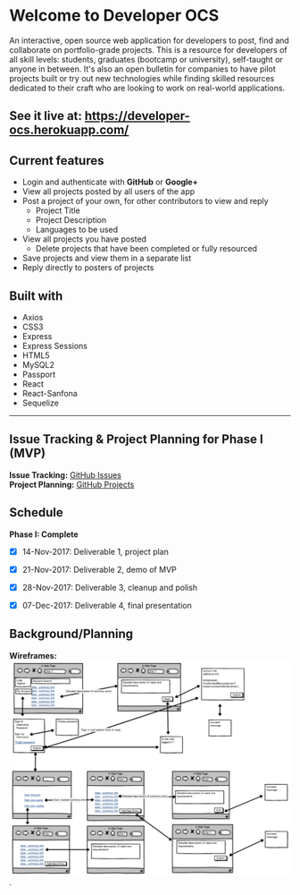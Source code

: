 # Welcome to **Developer OCS**
An interactive, open source web application for developers to post, find and collaborate on portfolio-grade projects. This is a resource for developers of all skill levels: students, graduates (bootcamp or university), self-taught or anyone in between. It's also an open bulletin for companies to have pilot projects built or try out new technologies while finding skilled resources dedicated to their craft who are looking to work on real-world applications.

## See it live at: https://developer-ocs.herokuapp.com/ 

## **Current features**
* Login and authenticate with **GitHub** or **Google+**
* View all projects posted by all users of the app
* Post a project of your own, for other contributors to view and reply
    * Project Title
    * Project Description
    * Languages to be used
* View all projects you have posted
    * Delete projects that have been completed or fully resourced
* Save projects and view them in a separate list
* Reply directly to posters of projects
 

## **Built with**
* Axios
* CSS3
* Express
* Express Sessions
* HTML5
* MySQL2
* Passport
* React
* React-Sanfona
* Sequelize


***
## **Issue Tracking** & **Project Planning** for Phase I (MVP)
**Issue Tracking:** [GitHub Issues](https://github.com/drewwmercer/developer-ocs/issues "Issue Tracking via GitHub")  
**Project Planning:** [GitHub Projects](https://github.com/drewwmercer/developer-ocs/projects/1 "Project Planning with GitHub")


## **Schedule**
**Phase I: Complete**
- [x] 14-Nov-2017: Deliverable 1, project plan
- [x] 21-Nov-2017: Deliverable 2, demo of MVP
- [x] 28-Nov-2017: Deliverable 3, cleanup and polish
- [x] 07-Dec-2017: Deliverable 4, final presentation


## Background/Planning
**Wireframes:**
![Screenshot](devOCS-wireframe-grab-08Nov2017.png) . 
